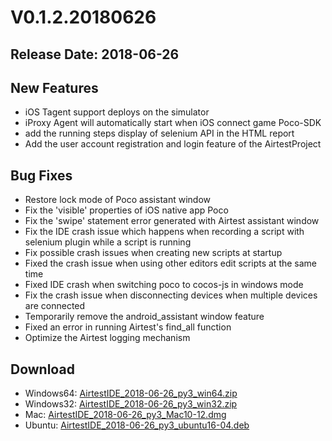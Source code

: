 # V0.1.2.20180626
## Release Date: 2018-06-26

## New Features
- iOS Tagent support deploys on the simulator
- iProxy Agent will automatically start when iOS connect game Poco-SDK
- add the running steps display of selenium API in the HTML report
- Add the user account registration and login feature of the AirtestProject

## Bug Fixes
- Restore lock mode of Poco assistant window
- Fix the 'visible' properties of iOS native app Poco
- Fix the 'swipe' statement error generated with Airtest assistant window
- Fix the IDE crash issue which happens when recording a script with selenium plugin while a script is running
- Fix possible crash issues when creating new scripts at startup
- Fixed the crash issue when using other editors edit scripts at the same time
- Fixed IDE crash when switching poco to cocos-js in windows mode
- Fix the crash issue when disconnecting devices when multiple devices are connected
- Temporarily remove the android_assistant window feature
- Fixed an error in running Airtest's find_all function
- Optimize the Airtest logging mechanism

## Download
- Windows64: [AirtestIDE_2018-06-26_py3_win64.zip](https://top.gdl.netease.com/AirtestIDE_2018-06-26_py3_win64.zip)
- Windows32: [AirtestIDE_2018-06-26_py3_win32.zip](https://top.gdl.netease.com/AirtestIDE_2018-06-26_py3_win32.zip)
- Mac: [AirtestIDE_2018-06-26_py3_Mac10-12.dmg](https://top.gdl.netease.com/AirtestIDE_2018-06-26_py3_Mac10-12.dmg)
- Ubuntu: [AirtestIDE_2018-06-26_py3_ubuntu16-04.deb](https://top.gdl.netease.com/AirtestIDE_2018-06-26_py3_ubuntu16-04.deb)